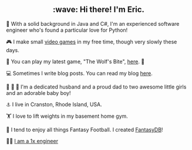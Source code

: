<h2 align="center">:wave: Hi there! I'm Eric.</h2>

:snake: With a solid background in Java and C#, I'm an experienced software engineer who's found a particular love for Python!

:video_game: I make small [video games](https://ericbernier.com/games) in my free time, though very slowly these days.

:wolf: You can play my latest game, "The Wolf's Bite", [here](https://store.steampowered.com/app/656040/The_Wolfs_Bite/). :pig:

:computer: Sometimes I write blog posts. You can read my blog [here](https://ericbernier.com/).

:girl: :girl: :boy: I'm a dedicated husband and a proud dad to two awesome little girls and an adorable baby boy!

:anchor: I live in Cranston, Rhode Island, USA. 

:weight_lifting: I love to lift weights in my basement home gym. 

:football: I tend to enjoy all things Fantasy Football. I created [FantasyDB](https://fantasydb.info)!

:man_technologist: [I am a 1x engineer](https://1x.engineer/)
